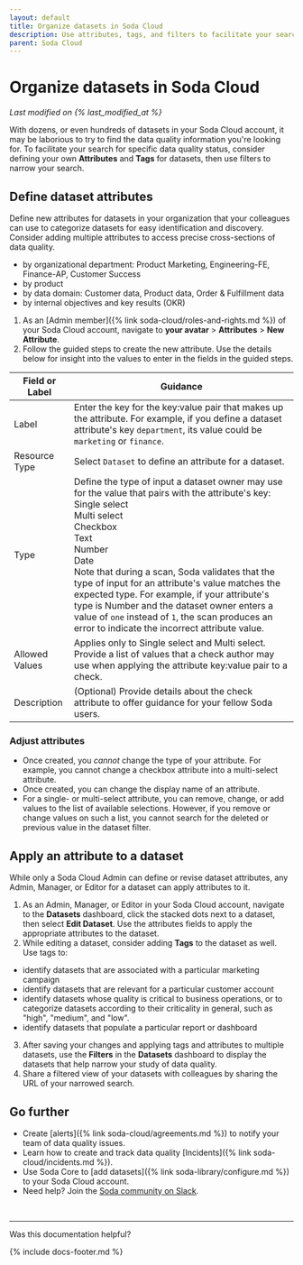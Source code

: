 ```yaml
---
layout: default
title: Organize datasets in Soda Cloud
description: Use attributes, tags, and filters to facilitate your search for the specific data quality status of your datasets.
parent: Soda Cloud
---
```


# Organize datasets in Soda Cloud 
<!--Linked to UI, access Shlink-->
*Last modified on {% last_modified_at %}*

With dozens, or even hundreds of datasets in your Soda Cloud account, it may be laborious to try to find the data quality information you're looking for. To facilitate your search for specific data quality status, consider defining your own **Attributes** and **Tags** for datasets, then use filters to narrow your search.


## Define dataset attributes

Define new attributes for datasets in your organization that your colleagues can use to categorize datasets for easy identification and discovery. Consider adding multiple attributes to access precise cross-sections of data quality.
* by organizational department: Product Marketing, Engineering-FE, Finance-AP, Customer Success
* by product
* by data domain: Customer data, Product data, Order & Fulfillment data
* by internal objectives and key results (OKR)

1. As an [Admin member]({% link soda-cloud/roles-and-rights.md %}) of your Soda Cloud account, navigate to **your avatar** > **Attributes** > **New Attribute**.
2. Follow the guided steps to create the new attribute. Use the details below for insight into the values to enter in the fields in the guided steps. 

| Field or Label  | Guidance |
| -----------------  | ----------- |
| Label | Enter the key for the key:value pair that makes up the attribute. For example, if you define a dataset attribute's key  `department`, its value could be `marketing` or `finance`.  |
| Resource Type |  Select `Dataset` to define an attribute for a dataset. |
| Type | Define the type of input a dataset owner may use for the value that pairs with the attribute's key:<br /> Single select<br /> Multi select<br /> Checkbox<br /> Text<br /> Number<br /> Date<br /> Note that during a scan, Soda validates that the type of input for an attribute's value matches the expected type. For example, if your attribute's type is Number and the dataset owner enters a value of `one` instead of `1`, the scan produces an error to indicate the incorrect attribute value. |
| Allowed Values | Applies only to Single select and Multi select. Provide a list of values that a check author may use when applying the attribute key:value pair to a check. |
| Description | (Optional) Provide details about the check attribute to offer guidance for your fellow Soda users. |

### Adjust attributes

* Once created, you *cannot* change the type of your attribute. For example, you cannot change a checkbox attribute into a multi-select attribute.
* Once created, you can change the display name of an attribute.
* For a single- or multi-select attribute, you can remove, change, or add values to the list of available selections. However, if you remove or change values on such a list, you cannot search for the deleted or previous value in the dataset filter. 

## Apply an attribute to a dataset

While only a Soda Cloud Admin can define or revise dataset attributes, any Admin, Manager, or Editor for a dataset can apply attributes to it.

1. As an Admin, Manager, or Editor in your Soda Cloud account, navigate to the **Datasets** dashboard, click the stacked dots next to a dataset, then select **Edit Dataset**. Use the attributes fields to apply the appropriate attributes to the dataset. 
2. While editing a dataset, consider adding **Tags** to the dataset as well. Use tags to:
* identify datasets that are associated with a particular marketing campaign
* identify datasets that are relevant for a particular customer account
* identify datasets whose quality is critical to business operations, or to categorize datasets according to their criticality in general, such as "high", "medium", and "low".
* identify datasets that populate a particular report or dashboard 
3. After saving your changes and applying tags and attributes to multiple datasets, use the **Filters** in the **Datasets** dashboard to display the datasets that help narrow your study of data quality. 
4. Share a filtered view of your datasets with colleagues by sharing the URL of your narrowed search. 


## Go further

* Create [alerts]({% link soda-cloud/agreements.md %}) to notify your team of data quality issues.
* Learn how to create and track data quality [Incidents]({% link soda-cloud/incidents.md %}).
* Use Soda Core to [add datasets]({% link soda-library/configure.md %}) to your Soda Cloud account.
* Need help? Join the <a href="https://community.soda.io/slack" target="_blank"> Soda community on Slack</a>.
<br />

---

Was this documentation helpful?

<!-- LikeBtn.com BEGIN -->
<span class="likebtn-wrapper" data-theme="tick" data-i18n_like="Yes" data-ef_voting="grow" data-show_dislike_label="true" data-counter_zero_show="true" data-i18n_dislike="No"></span>
<script>(function(d,e,s){if(d.getElementById("likebtn_wjs"))return;a=d.createElement(e);m=d.getElementsByTagName(e)[0];a.async=1;a.id="likebtn_wjs";a.src=s;m.parentNode.insertBefore(a, m)})(document,"script","//w.likebtn.com/js/w/widget.js");</script>
<!-- LikeBtn.com END -->

{% include docs-footer.md %}